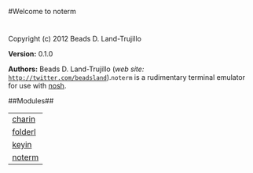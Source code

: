 

#Welcome to noterm#


Copyright (c) 2012 Beads D. Land-Trujillo

__Version:__ 0.1.0

__Authors:__ Beads D. Land-Trujillo (_web site:_ [`http://twitter.com/beadsland`](http://twitter.com/beadsland)).`noterm` is a rudimentary terminal emulator for use with
[nosh](http://github.com/beadsland/nosh).

##Modules##


<table width="100%" border="0" summary="list of modules">
<tr><td><a href="charin.md" class="module">charin</a></td></tr>
<tr><td><a href="folderl.md" class="module">folderl</a></td></tr>
<tr><td><a href="keyin.md" class="module">keyin</a></td></tr>
<tr><td><a href="noterm.md" class="module">noterm</a></td></tr></table>

